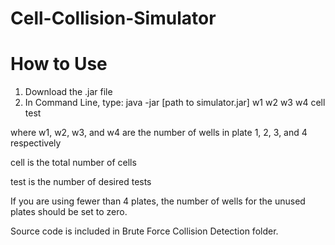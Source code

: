 # Cell-Collision-Simulator

# How to Use

1. Download the .jar file
2. In Command Line, type:
  java -jar [path to simulator.jar] w1 w2 w3 w4 cell test
  
  where w1, w2, w3, and w4 are the number of wells in plate 1, 2, 3, and 4 respectively
  
  cell is the total number of cells
  
  test is the number of desired tests
  
  If you are using fewer than 4 plates, the number of wells for the unused plates should be set to zero.
  
Source code is included in Brute Force Collision Detection folder.  
  
